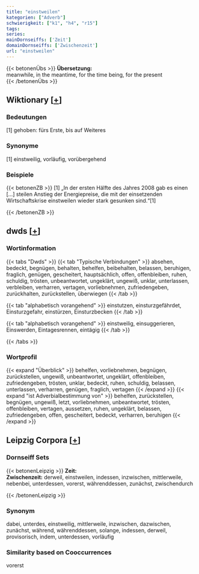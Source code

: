 ```yaml
---
title: "einstweilen"
kategorien: ["Adverb"]
schwierigkeit: ["k1", "h4", "r15"]
tags:
series:
mainDornseiffs: ['Zeit']
domainDornseiffs: ['Zwischenzeit']
url: "einstweilen"
---
```


{{< betonenÜbs >}}
**Übersetzung:**  
meanwhile, in the meantime, for the time being, for the present  
{{< /betonenÜbs >}}

## Wiktionary [[+](https://de.wiktionary.org/wiki/einstweilen)]

### Bedeutungen
[1] gehoben: fürs Erste, bis auf Weiteres  

### Synonyme
[1] einstweilig, vorläufig, vorübergehend  

### Beispiele
{{< betonenZB >}}
[1] „In der ersten Hälfte des Jahres 2008 gab es einen […] steilen Anstieg der Energiepreise, die mit der einsetzenden Wirtschaftskrise einstweilen wieder stark gesunken sind.“[1]  

{{< /betonenZB >}}


## dwds [[+](https://www.dwds.de/wb/einstweilen)]

### Wortinformation
{{< tabs "Dwds" >}}
{{< tab "Typische Verbindungen" >}}
absehen, bedeckt, begnügen, behalten, behelfen, beibehalten, belassen, beruhigen, fraglich, genügen, gescheitert, hauptsächlich, offen, offenbleiben, ruhen, schuldig, trösten, unbeantwortet, ungeklärt, ungewiß, unklar, unterlassen, verbleiben, verharren, vertagen, vorliebnehmen, zufriedengeben, zurückhalten, zurückstellen, überwiegen
{{< /tab >}}

{{< tab "alphabetisch vorangehend" >}}
einstutzen, einsturzgefährdet, Einsturzgefahr, einstürzen, Einsturzbecken
{{< /tab >}}

{{< tab "alphabetisch vorangehend" >}}
einstweilig, einsuggerieren, Einswerden, Eintagesrennen, eintägig
{{< /tab >}}

{{< /tabs >}}

### Wortprofil
{{< expand "Überblick" >}} behelfen, vorliebnehmen, begnügen, zurückstellen, ungewiß, unbeantwortet, ungeklärt, offenbleiben, zufriedengeben, trösten, unklar, bedeckt, ruhen, schuldig, belassen, unterlassen, verharren, genügen, fraglich, vertagen {{< /expand >}}
{{< expand "ist Adverbialbestimmung von" >}} behelfen, zurückstellen, begnügen, ungewiß, letzt, vorliebnehmen, unbeantwortet, trösten, offenbleiben, vertagen, aussetzen, ruhen, ungeklärt, belassen, zufriedengeben, offen, gescheitert, bedeckt, verharren, beruhigen {{< /expand >}}

## Leipzig Corpora [[+](https://corpora.uni-leipzig.de/en/res?word=einstweilen&corpusId=deu_newscrawl-public_2018)]

### Dornseiff Sets
{{< betonenLeipzig >}}
**Zeit:**  
**Zwischenzeit:** derweil, einstweilen, indessen, inzwischen, mittlerweile, nebenbei, unterdessen, vorerst, währenddessen, zunächst, zwischendurch  

{{< /betonenLeipzig >}}

### Synonym
dabei, unterdes, einstweilig, mittlerweile, inzwischen, dazwischen, zunächst, während, währenddessen, solange, indessen, derweil, provisorisch, indem, unterdessen, vorläufig


### Similarity based on Cooccurrences
vorerst

